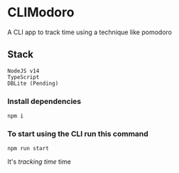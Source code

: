 # CLIModoro


A CLI app to track time using a technique like pomodoro

## Stack 
```
NodeJS v14
TypeScript
DBLite (Pending)
```

### Install dependencies
```
npm i
```

### To start using the CLI run this command
```
npm run start
```

It's *tracking time* time